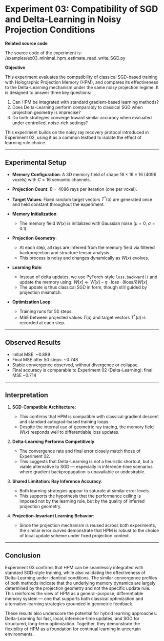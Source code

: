 # Experiment 03: Compatibility of SGD and Delta-Learning in Noisy Projection Conditions

**Related source code**  

The source code of the experiment is: /examples/ex03_minimal_hpm_estimate_read_write_SGD.py

**Objective**

This experiment evaluates the compatibility of classical SGD-based training with Holographic Projection Memory (HPM), and compares its effectiveness to the Delta-Learning mechanism under the same noisy projection regime. It is designed to answer three key questions:

1. Can HPM be integrated with standard gradient-based learning methods?
2. Does Delta-Learning perform comparably to classical SGD when projection geometry is imprecise?
3. Do both strategies converge toward similar accuracy when evaluated under controlled, noise-rich settings?

This experiment builds on the noisy ray recovery protocol introduced in Experiment 02, using it as a common testbed to isolate the effect of learning rule choice.

---

## Experimental Setup

* **Memory Configuration**: A 3D memory field of shape $16 \times 16 \times 16$ (4096 voxels) with $C = 16$ semantic channels.
* **Projection Count**: $B = 4096$ rays per iteration (one per voxel).
* **Target Values**: Fixed random target vectors $T^*(u)$ are generated once and held constant throughout the experiment.
* **Memory Initialization**:

  * The memory field $W(x)$ is initialized with Gaussian noise ($\mu = 0$, $\sigma = 0.1$).
* **Projection Geometry**:

  * At each step, all rays are inferred from the memory field via filtered backprojection and structure tensor analysis.
  * This process is noisy and changes dynamically as $W(x)$ evolves.
* **Learning Rule**:

  * Instead of delta updates, we use PyTorch-style `loss.backward()` and update the memory using:
    $W[x] \leftarrow W[x] - \eta \cdot \text{loss} \cdot \partial \text{loss} / \partial W[x]$
  * The update is thus classical SGD in form, though still guided by projection mismatch.
* **Optimization Loop**:

  * Training runs for 50 steps.
  * MSE between projected values $T(u)$ and target vectors $T^*(u)$ is recorded at each step.

---

## Observed Results

* Initial MSE: ~0.889
* Final MSE after 50 steps: ~0.748
* Stable convergence observed, without divergence or collapse.
* Final accuracy is comparable to Experiment 02 (Delta-Learning): final MSE ~0.714

---

## Interpretation

1. **SGD-Compatible Architecture**:

   * This confirms that HPM is compatible with classical gradient descent and standard autograd-based training loops.
   * Despite the internal use of geometric ray tracing, the memory field $W(x)$ responds well to differentiable loss updates.

2. **Delta-Learning Performs Competitively**:

   * The convergence rate and final error closely match those of Experiment 02.
   * This suggests that Delta-Learning is not a heuristic shortcut, but a viable alternative to SGD — especially in inference-time scenarios where gradient backpropagation is unavailable or undesirable.

3. **Shared Limitation: Ray Inference Accuracy**:

   * Both learning strategies appear to saturate at similar error levels.
   * This supports the hypothesis that the performance ceiling is imposed not by the learning rule, but by the quality of inferred projection geometry.

4. **Projection-Invariant Learning Behavior**:

   * Since the projection mechanism is reused across both experiments, the similar error curves demonstrate that HPM is robust to the choice of local update scheme under fixed projection context.

---

## Conclusion

Experiment 03 confirms that HPM can be seamlessly integrated with standard SGD-style training, while also validating the effectiveness of Delta-Learning under identical conditions. The similar convergence profiles of both methods indicate that the underlying memory dynamics are largely determined by the projection geometry and not the specific update rule. This reinforces the view of HPM as a general-purpose, differentiable memory system — one that supports both classical optimization and alternative learning strategies grounded in geometric feedback.

These results also underscore the potential for hybrid learning approaches: Delta-Learning for fast, local, inference-time updates, and SGD for structured, long-term optimization. Together, they demonstrate the flexibility of HPM as a foundation for continual learning in uncertain environments.
